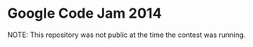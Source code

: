 Google Code Jam 2014
===================

NOTE: This repository was not public at the time the contest was running.

